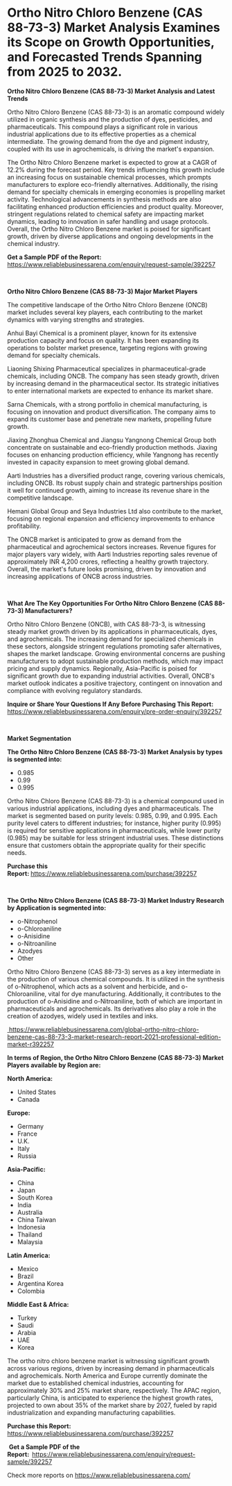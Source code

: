 <p><h1>Ortho Nitro Chloro Benzene (CAS 88-73-3) Market Analysis Examines its Scope on Growth Opportunities, and Forecasted Trends Spanning from 2025 to 2032.</h1></p><p><strong>Ortho Nitro Chloro Benzene (CAS 88-73-3) Market Analysis and Latest Trends</strong></p>
<p><p>Ortho Nitro Chloro Benzene (CAS 88-73-3) is an aromatic compound widely utilized in organic synthesis and the production of dyes, pesticides, and pharmaceuticals. This compound plays a significant role in various industrial applications due to its effective properties as a chemical intermediate. The growing demand from the dye and pigment industry, coupled with its use in agrochemicals, is driving the market's expansion.</p><p>The Ortho Nitro Chloro Benzene market is expected to grow at a CAGR of 12.2% during the forecast period. Key trends influencing this growth include an increasing focus on sustainable chemical processes, which prompts manufacturers to explore eco-friendly alternatives. Additionally, the rising demand for specialty chemicals in emerging economies is propelling market activity. Technological advancements in synthesis methods are also facilitating enhanced production efficiencies and product quality. Moreover, stringent regulations related to chemical safety are impacting market dynamics, leading to innovation in safer handling and usage protocols. Overall, the Ortho Nitro Chloro Benzene market is poised for significant growth, driven by diverse applications and ongoing developments in the chemical industry.</p></p>
<p><strong>Get a Sample PDF of the Report:&nbsp;</strong> <a href="https://www.reliablebusinessarena.com/enquiry/request-sample/392257?utm_campaign=3042&utm_medium=2&utm_source=Github&utm_content=ia&utm_term=29032025&utm_id=ortho-nitro-chloro-benzene-cas-88-73-3">https://www.reliablebusinessarena.com/enquiry/request-sample/392257</a></p>
<p>&nbsp;</p>
<p><strong>Ortho Nitro Chloro Benzene (CAS 88-73-3) Major Market Players</strong></p>
<p><p>The competitive landscape of the Ortho Nitro Chloro Benzene (ONCB) market includes several key players, each contributing to the market dynamics with varying strengths and strategies. </p><p>Anhui Bayi Chemical is a prominent player, known for its extensive production capacity and focus on quality. It has been expanding its operations to bolster market presence, targeting regions with growing demand for specialty chemicals.</p><p>Liaoning Shixing Pharmaceutical specializes in pharmaceutical-grade chemicals, including ONCB. The company has seen steady growth, driven by increasing demand in the pharmaceutical sector. Its strategic initiatives to enter international markets are expected to enhance its market share.</p><p>Sarna Chemicals, with a strong portfolio in chemical manufacturing, is focusing on innovation and product diversification. The company aims to expand its customer base and penetrate new markets, propelling future growth.</p><p>Jiaxing Zhonghua Chemical and Jiangsu Yangnong Chemical Group both concentrate on sustainable and eco-friendly production methods. Jiaxing focuses on enhancing production efficiency, while Yangnong has recently invested in capacity expansion to meet growing global demand.</p><p>Aarti Industries has a diversified product range, covering various chemicals, including ONCB. Its robust supply chain and strategic partnerships position it well for continued growth, aiming to increase its revenue share in the competitive landscape.</p><p>Hemani Global Group and Seya Industries Ltd also contribute to the market, focusing on regional expansion and efficiency improvements to enhance profitability.</p><p>The ONCB market is anticipated to grow as demand from the pharmaceutical and agrochemical sectors increases. Revenue figures for major players vary widely, with Aarti Industries reporting sales revenue of approximately INR 4,200 crores, reflecting a healthy growth trajectory. Overall, the market's future looks promising, driven by innovation and increasing applications of ONCB across industries.</p></p>
<p>&nbsp;</p>
<p><strong>What Are The Key Opportunities For Ortho Nitro Chloro Benzene (CAS 88-73-3) Manufacturers?</strong></p>
<p><p>Ortho Nitro Chloro Benzene (ONCB), with CAS 88-73-3, is witnessing steady market growth driven by its applications in pharmaceuticals, dyes, and agrochemicals. The increasing demand for specialized chemicals in these sectors, alongside stringent regulations promoting safer alternatives, shapes the market landscape. Growing environmental concerns are pushing manufacturers to adopt sustainable production methods, which may impact pricing and supply dynamics. Regionally, Asia-Pacific is poised for significant growth due to expanding industrial activities. Overall, ONCB's market outlook indicates a positive trajectory, contingent on innovation and compliance with evolving regulatory standards.</p></p>
<p><strong>Inquire or Share Your Questions If Any Before Purchasing This Report:</strong> <a href="https://www.reliablebusinessarena.com/enquiry/pre-order-enquiry/392257?utm_campaign=3042&utm_medium=2&utm_source=Github&utm_content=ia&utm_term=29032025&utm_id=ortho-nitro-chloro-benzene-cas-88-73-3">https://www.reliablebusinessarena.com/enquiry/pre-order-enquiry/392257</a></p>
<p>&nbsp;</p>
<p><strong>Market Segmentation</strong></p>
<p><strong>The Ortho Nitro Chloro Benzene (CAS 88-73-3) Market Analysis by types is segmented into:</strong></p>
<p><ul><li>0.985</li><li>0.99</li><li>0.995</li></ul></p>
<p><p>Ortho Nitro Chloro Benzene (CAS 88-73-3) is a chemical compound used in various industrial applications, including dyes and pharmaceuticals. The market is segmented based on purity levels: 0.985, 0.99, and 0.995. Each purity level caters to different industries; for instance, higher purity (0.995) is required for sensitive applications in pharmaceuticals, while lower purity (0.985) may be suitable for less stringent industrial uses. These distinctions ensure that customers obtain the appropriate quality for their specific needs.</p></p>
<p><strong>Purchase this Report:&nbsp;</strong><a href="https://www.reliablebusinessarena.com/purchase/392257?utm_campaign=3042&utm_medium=2&utm_source=Github&utm_content=ia&utm_term=29032025&utm_id=ortho-nitro-chloro-benzene-cas-88-73-3">https://www.reliablebusinessarena.com/purchase/392257</a></p>
<p>&nbsp;</p>
<p><strong>The Ortho Nitro Chloro Benzene (CAS 88-73-3) Market Industry Research by Application is segmented into:</strong></p>
<p><ul><li>o-Nitrophenol</li><li>o-Chloroaniline</li><li>o-Anisidine</li><li>o-Nitroaniline</li><li>Azodyes</li><li>Other</li></ul></p>
<p><p>Ortho Nitro Chloro Benzene (CAS 88-73-3) serves as a key intermediate in the production of various chemical compounds. It is utilized in the synthesis of o-Nitrophenol, which acts as a solvent and herbicide, and o-Chloroaniline, vital for dye manufacturing. Additionally, it contributes to the production of o-Anisidine and o-Nitroaniline, both of which are important in pharmaceuticals and agrochemicals. Its derivatives also play a role in the creation of azodyes, widely used in textiles and inks.</p></p>
<p><a href="https://www.reliablebusinessarena.com/global-ortho-nitro-chloro-benzene-cas-88-73-3-market-research-report-2021-professional-edition-market-r392257?utm_campaign=3042&utm_medium=2&utm_source=Github&utm_content=ia&utm_term=29032025&utm_id=ortho-nitro-chloro-benzene-cas-88-73-3">&nbsp;https://www.reliablebusinessarena.com/global-ortho-nitro-chloro-benzene-cas-88-73-3-market-research-report-2021-professional-edition-market-r392257</a></p>
<p><strong>In terms of Region, the Ortho Nitro Chloro Benzene (CAS 88-73-3) Market Players available by Region are:</strong></p>
<p>
    <p> <strong> North America: </strong>
        <ul>
            <li>United States</li>
            <li>Canada</li>
        </ul>
        </p> 
    <p> <strong> Europe: </strong>
        <ul>
            <li>Germany</li>
            <li>France</li>
            <li>U.K.</li>
            <li>Italy</li>
            <li>Russia</li>
        </ul>
        </p> 
    <p> <strong> Asia-Pacific: </strong>
        <ul>
            <li>China</li>
            <li>Japan</li>
            <li>South Korea</li>
            <li>India</li>
            <li>Australia</li>
            <li>China Taiwan</li>
            <li>Indonesia</li>
            <li>Thailand</li>
            <li>Malaysia</li>
        </ul>
        </p> 
    <p> <strong> Latin America: </strong>
        <ul>
            <li>Mexico</li>
            <li>Brazil</li>
            <li>Argentina Korea</li>
            <li>Colombia</li>
        </ul>
        </p> 
    <p> <strong> Middle East & Africa: </strong>
        <ul>
            <li>Turkey</li>
            <li>Saudi</li>
            <li>Arabia</li>
            <li>UAE</li>
            <li>Korea</li>
        </ul>
    </p>
    </p>
<p><p>The ortho nitro chloro benzene market is witnessing significant growth across various regions, driven by increasing demand in pharmaceuticals and agrochemicals. North America and Europe currently dominate the market due to established chemical industries, accounting for approximately 30% and 25% market share, respectively. The APAC region, particularly China, is anticipated to experience the highest growth rates, projected to own about 35% of the market share by 2027, fueled by rapid industrialization and expanding manufacturing capabilities.</p></p>
<p><strong>Purchase this Report: </strong><a href="https://www.reliablebusinessarena.com/purchase/392257?utm_campaign=3042&utm_medium=2&utm_source=Github&utm_content=ia&utm_term=29032025&utm_id=ortho-nitro-chloro-benzene-cas-88-73-3">https://www.reliablebusinessarena.com/purchase/392257</a></p>
<p>&nbsp;<strong>Get a Sample PDF of the Report:&nbsp;&nbsp;</strong><a href="https://www.reliablebusinessarena.com/enquiry/request-sample/392257?utm_campaign=3042&utm_medium=2&utm_source=Github&utm_content=ia&utm_term=29032025&utm_id=ortho-nitro-chloro-benzene-cas-88-73-3">https://www.reliablebusinessarena.com/enquiry/request-sample/392257</a></p>
<p><strong></strong></p>
<p>Check more reports on <a href="https://www.reliablebusinessarena.com/?utm_campaign=3042&utm_medium=2&utm_source=Github&utm_content=ia&utm_term=29032025&utm_id=ortho-nitro-chloro-benzene-cas-88-73-3">https://www.reliablebusinessarena.com/</a></p>